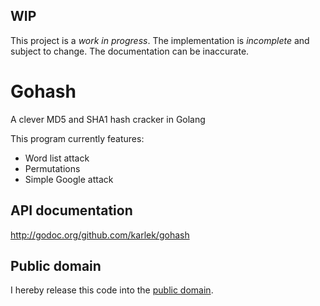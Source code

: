 WIP
---
This project is a *work in progress*. The implementation is *incomplete* and
subject to change. The documentation can be inaccurate.

Gohash
======

A clever MD5 and SHA1 hash cracker in Golang

This program currently features:
* Word list attack
* Permutations
* Simple Google attack

API documentation
-----------------
http://godoc.org/github.com/karlek/gohash

Public domain
-------------
I hereby release this code into the [public domain](https://creativecommons.org/publicdomain/zero/1.0/).
